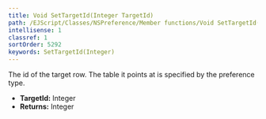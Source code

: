 ```yaml
---
title: Void SetTargetId(Integer TargetId)
path: /EJScript/Classes/NSPreference/Member functions/Void SetTargetId(Integer p_0)
intellisense: 1
classref: 1
sortOrder: 5292
keywords: SetTargetId(Integer)
---
```



The id of the target row. The table it points at is specified by the preference type.



* **TargetId:** Integer
* **Returns:** Integer


